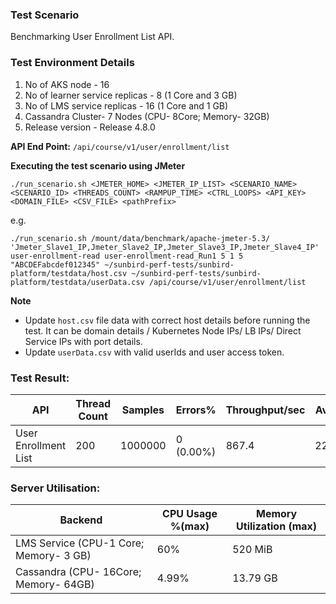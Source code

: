 ### Test Scenario

Benchmarking User Enrollment List API.


### Test Environment Details
1. No of AKS node - 16
2. No of learner service replicas - 8 (1 Core and 3 GB)
3. No of LMS service replicas - 16 (1 Core and 1 GB)
4. Cassandra Cluster- 7 Nodes (CPU- 8Core; Memory- 32GB)
5. Release version - Release 4.8.0


**API End Point:** 
`/api/course/v1/user/enrollment/list`


**Executing the test scenario using JMeter**

```./run_scenario.sh <JMETER_HOME> <JMETER_IP_LIST> <SCENARIO_NAME> <SCENARIO_ID> <THREADS_COUNT> <RAMPUP_TIME> <CTRL_LOOPS> <API_KEY> <DOMAIN_FILE> <CSV_FILE> <pathPrefix>```

e.g.

```./run_scenario.sh /mount/data/benchmark/apache-jmeter-5.3/ 'Jmeter_Slave1_IP,Jmeter_Slave2_IP,Jmeter_Slave3_IP,Jmeter_Slave4_IP' user-enrollment-read user-enrollment-read_Run1 5 1 5 "ABCDEFabcdef012345" ~/sunbird-perf-tests/sunbird-platform/testdata/host.csv ~/sunbird-perf-tests/sunbird-platform/testdata/userData.csv /api/course/v1/user/enrollment/list```


**Note**
- Update `host.csv` file data with correct host details before running the test. It can be domain details / Kubernetes Node IPs/ LB IPs/ Direct Service IPs with port details.
- Update `userData.csv` with valid userIds and user access token.


### Test Result:

|API                 |Thread Count|Samples |Errors%  |Throughput/sec|Avg | 95th pct | 99th pct|
|--------------------|------------|--------|---------| -------------|-----------|-------------|---------|
|User Enrollment List|200         |1000000 |0 (0.00%)| 867.4     |    223      |       389     |  577.99      |


### Server Utilisation:
| Backend          | CPU Usage %(max) | Memory Utilization (max) |
| ------------- | ------------- |------------- |
| LMS Service (CPU-1 Core; Memory- 3 GB)  |60% | 520 MiB     |
| Cassandra (CPU- 16Core; Memory- 64GB)|  4.99%   | 13.79 GB |
